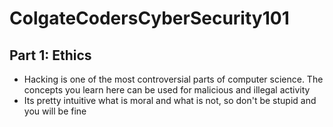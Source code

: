 # ColgateCodersCyberSecurity101

## Part 1: Ethics
- Hacking is one of the most controversial parts of computer science. The concepts you learn here can be used for malicious and illegal activity
- Its pretty intuitive what is moral and what is not, so don't be stupid and you will be fine
